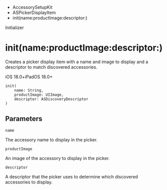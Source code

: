 

- AccessorySetupKit
- ASPickerDisplayItem
-  init(name:productImage:descriptor:) 

Initializer

# init(name:productImage:descriptor:)

Creates a picker display item with a name and image to display and a descriptor to match discovered accessories.

iOS 18.0+iPadOS 18.0+

``` source
init(
    name: String,
    productImage: UIImage,
    descriptor: ASDiscoveryDescriptor
)
```

## Parameters 

`name`  

The accessory name to display in the picker.

`productImage`  

An image of the accessory to display in the picker.

`descriptor`  

A descriptor that the picker uses to determine which discovered accessories to display.

